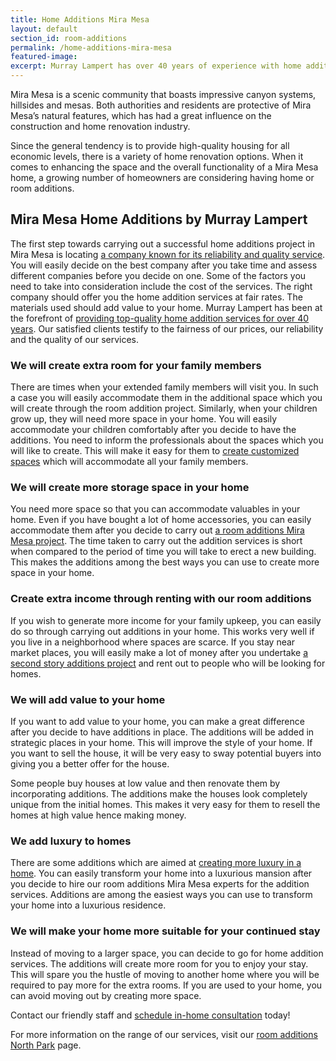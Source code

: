 ```yaml
---
title: Home Additions Mira Mesa
layout: default
section_id: room-additions
permalink: /home-additions-mira-mesa
featured-image:
excerpt: Murray Lampert has over 40 years of experience with home additions in Mira Mesa, San Diego. Take your Mira Mesa home addition to the next level.
---
```


Mira Mesa is a scenic community that boasts impressive canyon systems, hillsides and mesas. Both authorities and residents are protective of Mira Mesa’s natural features, which has had a great influence on the construction and home renovation industry.

Since the general tendency is to provide high-quality housing for all economic levels, there is a variety of home renovation options. When it comes to enhancing the space and the overall functionality of a Mira Mesa home, a growing number of homeowners are considering having home or room additions.

## Mira Mesa Home Additions by Murray Lampert

The first step towards carrying out a successful home additions project in Mira Mesa is locating <a href="http://murraylampert.com/murray-lampert-recognized-among-north-americas-best">a company known for its reliability and quality service</a>. You will easily decide on the best company after you take time and assess different companies before you decide on one. Some of the factors you need to take into consideration include the cost of the services. The right company should offer you the home addition services at fair rates. The materials used should add value to your home. Murray Lampert has been at the forefront of <a href="http://murraylampert.com/about-murray-lampert-design-build-remodel/">providing top-quality home addition services for over 40 years</a>. Our satisfied clients testify to the fairness of our prices, our reliability and the quality of our services.
<h3>We will create extra room for your family members</h3>
There are times when your extended family members will visit you. In such a case you will easily accommodate them in the additional space which you will create through the room addition project. Similarly, when your children grow up, they will need more space in your home. You will easily accommodate your children comfortably after you decide to have the additions. You need to inform the professionals about the spaces which you will like to create. This will make it easy for them to <a href="http://murraylampert.com/san-diego-home-design-serivces/">create customized spaces</a> which will accommodate all your family members.
<h3>We will create more storage space in your home</h3>
You need more space so that you can accommodate valuables in your home. Even if you have bought a lot of home accessories, you can easily accommodate them after you decide to carry out <a href="http://murraylampert.com/san-diego-room-additions/">a room additions Mira Mesa project</a>. The time taken to carry out the addition services is short when compared to the period of time you will take to erect a new building. This makes the additions among the best ways you can use to create more space in your home.
<h3>Create extra income through renting with our room additions</h3>
If you wish to generate more income for your family upkeep, you can easily do so through carrying out additions in your home. This works very well if you live in a neighborhood where spaces are scarce. If you stay near market places, you will easily make a lot of money after you undertake <a href="http://murraylampert.com/san-diego-second-story-addition/">a second story additions project</a> and rent out to people who will be looking for homes.
<h3>We will add value to your home</h3>
If you want to add value to your home, you can make a great difference after you decide to have additions in place. The additions will be added in strategic places in your home. This will improve the style of your home. If you want to sell the house, it will be very easy to sway potential buyers into giving you a better offer for the house.

Some people buy houses at low value and then renovate them by incorporating additions. The additions make the houses look completely unique from the initial homes. This makes it very easy for them to resell the homes at high value hence making money.
<h3>We add luxury to homes</h3>
There are some additions which are aimed at <a href="http://murraylampert.com/infographic-luxury-living-cost-vs-value-home-improvements-2/">creating more luxury in a home</a>. You can easily transform your home into a luxurious mansion after you decide to hire our room additions Mira Mesa experts for the addition services. Additions are among the easiest ways you can use to transform your home into a luxurious residence.
<h3>We will make your home more suitable for your continued stay</h3>
Instead of moving to a larger space, you can decide to go for home addition services. The additions will create more room for you to enjoy your stay. This will spare you the hustle of moving to another home where you will be required to pay more for the extra rooms. If you are used to your home, you can avoid moving out by creating more space.

Contact our friendly staff and <a href="http://murraylampert.com/contact/">schedule in-home consultation</a> today!

For more information on the range of our services, visit our <a href="http://murraylampert.com/room-additions-north-park">room additions North Park</a> page.
